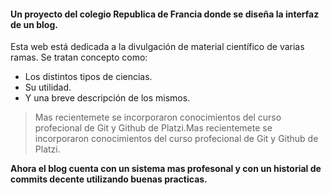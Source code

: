 #### Un proyecto del colegio Republica de Francia donde se diseña la interfaz de un blog.

Esta web está dedicada a la divulgación de material científico de varias ramas.
Se tratan concepto como:
- Los distintos tipos de ciencias.
- Su utilidad.
- Y una breve descripción de los mismos.

> Mas recientemete se incorporaron conocimientos del curso profecional de Git y Github de Platzi.Mas recientemete se incorporaron conocimientos del curso profecional de Git y Github de Platzi.

**Ahora el blog cuenta con un sistema mas profesonal y con un historial de commits decente utilizando buenas practicas.**